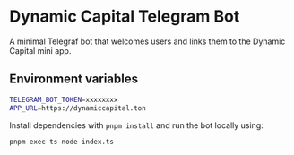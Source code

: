 # Dynamic Capital Telegram Bot

A minimal Telegraf bot that welcomes users and links them to the Dynamic Capital
mini app.

## Environment variables

```bash
TELEGRAM_BOT_TOKEN=xxxxxxxx
APP_URL=https://dynamiccapital.ton
```

Install dependencies with `pnpm install` and run the bot locally using:

```bash
pnpm exec ts-node index.ts
```
